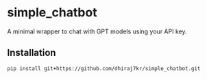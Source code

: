 # simple_chatbot

A minimal wrapper to chat with GPT models using your API key.

## Installation

```bash
pip install git+https://github.com/dhiraj7kr/simple_chatbot.git

